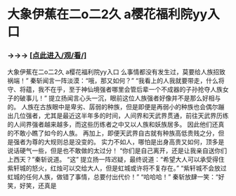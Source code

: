 # 大象伊蕉在二o二2久 a樱花福利院yy入口

### →→→ <a href="http://3t3e.com/index.html">[点此进入/观/看/]</a>

大象伊蕉在二o二2久 a樱花福利院yy入口
么事情都没有发生过，莫要给人族招致祸端！”
    秦斩闻言一阵淡漠：“哦，那又如何？”
    “我看上的人我就要带走，什么将守、将蕴，我不在乎，至于神仙境强者哪里会管后辈一个不成器的子孙抢夺人族女子的破事儿！”
    提立扬闻言心头一沉，眼前这位人族强者好像并不是那么好相与的。
    人族在古族眼中是卑劣、孱弱的种族，但是即便是再弱小的种族也会偶尔蹦出几位强者，尤其是最近这半年多的时间，人间界和天武界贯通，前往天武界历练的人间界强者越来越多，而这些历练者之中又以人族和妖族居多。
    因此他们还真的不敢小瞧了如今的人族。
    再加上，即便天武界自古就有种族高低贵贱之分，但是强者为尊的大规则总是没变的。
    实力不如人，哪怕是出身高贵又如何，顶多是说话硬气一些，但是也不敢做的太过分！
    “你们是自己离开，还是让我亲自送你们上西天？”秦斩说道。
    “这”
    提立扬一阵迟疑，最终说道：“希望大人可以承受得住紫轩城的怒火，红烛可以交给大人，但是虹城或许将不复存在。”
    “紫轩城不会放过虹城的任何人族，做错了事情，总要付出代价！”
    “哈哈哈！”
    秦斩放肆一笑：“好笑，好笑，还真是
